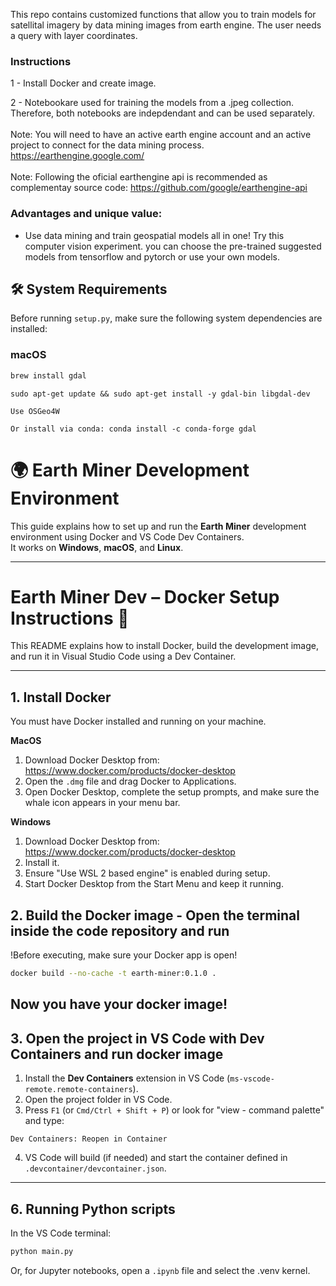 This repo contains customized functions that allow you to train models for satellital imagery by data mining images from earth engine. The user needs a query with layer coordinates.




### **Instructions**

1 - Install Docker and create image. <br>

2 - Notebookare used for training the models from a .jpeg collection. Therefore, both notebooks are indepdendant and can be used separately. <br>
<br>
Note: You will need to have an active earth engine account and an active project to connect for the data mining process. https://earthengine.google.com/<br>
<br>
Note: Following the oficial earthengine api is recommended as complementay source code: https://github.com/google/earthengine-api

### **Advantages and unique value:**

- Use data mining and train geospatial models all in one! Try this computer vision experiment. you can choose the pre-trained suggested models from tensorflow and pytorch or use your own models.


## 🛠️ System Requirements

Before running `setup.py`, make sure the following system dependencies are installed:

### macOS
```sh
brew install gdal
```

```Ubuntu
sudo apt-get update && sudo apt-get install -y gdal-bin libgdal-dev
```

```Windows
Use OSGeo4W

Or install via conda: conda install -c conda-forge gdal
```

# 🌍 Earth Miner Development Environment

This guide explains how to set up and run the **Earth Miner** development environment using Docker and VS Code Dev Containers.  
It works on **Windows**, **macOS**, and **Linux**.

---

# Earth Miner Dev – Docker Setup Instructions 🐳

This README explains how to install Docker, build the development image, and run it in Visual Studio Code using a Dev Container.

---

## 1. Install Docker

You must have Docker installed and running on your machine.

**MacOS**  
1. Download Docker Desktop from: https://www.docker.com/products/docker-desktop  
2. Open the `.dmg` file and drag Docker to Applications.  
3. Open Docker Desktop, complete the setup prompts, and make sure the whale icon appears in your menu bar.

**Windows**  
1. Download Docker Desktop from: https://www.docker.com/products/docker-desktop  
2. Install it.  
3. Ensure "Use WSL 2 based engine" is enabled during setup.  
4. Start Docker Desktop from the Start Menu and keep it running.


## 2. Build the Docker image - Open the terminal inside the code repository and run
 !Before executing, make sure your Docker app is open!
```bash
docker build --no-cache -t earth-miner:0.1.0 .
```
Now you have your docker image!
---

## 3. Open the project in VS Code with Dev Containers and run docker image

1. Install the **Dev Containers** extension in VS Code (`ms-vscode-remote.remote-containers`).
2. Open the project folder in VS Code.
3. Press `F1` (or `Cmd/Ctrl + Shift + P`) or look for "view - command palette"  and type:
```
Dev Containers: Reopen in Container
```
4. VS Code will build (if needed) and start the container defined in `.devcontainer/devcontainer.json`.


---

## 6. Running Python scripts

In the VS Code terminal:
```bash
python main.py
```

Or, for Jupyter notebooks, open a `.ipynb` file and select the .venv kernel.
